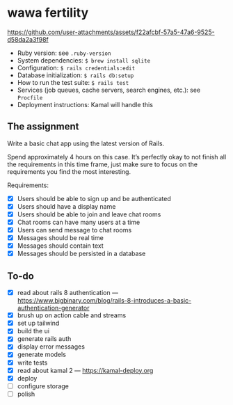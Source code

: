 # wawa fertility

https://github.com/user-attachments/assets/f22afcbf-57a5-47a6-9525-d58da2a3f98f

- Ruby version: see `.ruby-version`
- System dependencies: `$ brew install sqlite`
- Configuration: `$ rails credentials:edit`
- Database initialization: `$ rails db:setup`
- How to run the test suite: `$ rails test`
- Services (job queues, cache servers, search engines, etc.): see `Procfile`
- Deployment instructions: Kamal will handle this

## The assignment

Write a basic chat app using the latest version of Rails.

Spend approximately 4 hours on this case. It’s perfectly okay to not finish all the requirements in this time frame, just make sure to focus on the requirements you find the most interesting.

Requirements:

- [x] Users should be able to sign up and be authenticated
- [x] Users should have a display name
- [x] Users should be able to join and leave chat rooms
- [x] Chat rooms can have many users at a time
- [x] Users can send message to chat rooms
- [x] Messages should be real time
- [x] Messages should contain text
- [x] Messages should be persisted in a database

## To-do

- [x] read about rails 8 authentication — https://www.bigbinary.com/blog/rails-8-introduces-a-basic-authentication-generator
- [x] brush up on action cable and streams
- [x] set up tailwind
- [x] build the ui
- [x] generate rails auth
- [x] display error messages
- [x] generate models
- [x] write tests
- [x] read about kamal 2 — https://kamal-deploy.org
- [x] deploy
- [ ] configure storage
- [ ] polish
